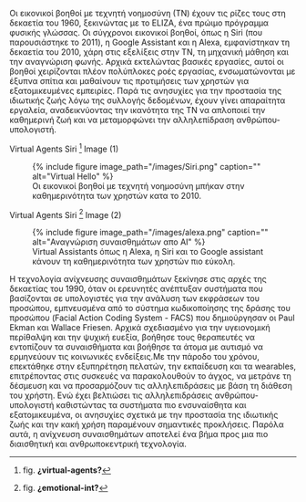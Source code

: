Οι εικονικοί βοηθοί με τεχνητή νοημοσύνη (ΤΝ) έχουν τις ρίζες τους στη δεκαετία του 1960, ξεκινώντας με το ELIZA, ένα πρώιμο πρόγραμμα φυσικής γλώσσας.
Οι σύγχρονοι εικονικοί βοηθοί, όπως η Siri (που παρουσιάστηκε το 2011), η Google Assistant και η Alexa, εμφανίστηκαν τη δεκαετία του 2010, χάρη στις εξελίξεις στην ΤΝ, τη μηχανική μάθηση και την αναγνώριση φωνής.
Αρχικά εκτελώντας βασικές εργασίες, αυτοί οι βοηθοί χειρίζονται πλέον πολύπλοκες ροές εργασίας, ενσωματώνονται με έξυπνα σπίτια και μαθαίνουν τις προτιμήσεις των χρηστών για εξατομικευμένες εμπειρίες.
Παρά τις ανησυχίες για την προστασία της ιδιωτικής ζωής λόγω της συλλογής δεδομένων, έχουν γίνει απαραίτητα εργαλεία, αναδεικνύοντας την ικανότητα της ΤΝ να απλοποιεί την καθημερινή ζωή και να μεταμορφώνει την αλληλεπίδραση ανθρώπου-υπολογιστή. 


Virtual Agents Siri [^1] Image (1)

<figure id="fig:virtual-agents">
{% include figure image_path="/images/Siri.png" caption=""
alt="Virtual Hello" %}
<figcaption>
Οι εικονικοί βοηθοί με τεχνητή νοημοσύνη μπήκαν στην καθημερινότητα των χρηστών κατα το 2010.
</figcaption>
</figure>

Virtual Agents Siri [^2] Image (2)

<figure id="fig:emotional-int">
{% include figure image_path="/images/alexa.png" caption=""
alt="Αναγνώριση συναισθημάτων απο AI" %}
<figcaption>
Virtual Assistants όπως η Alexa, η Siri και το Google assistant κάνουν τη καθημερινότητα των χρηστών πιο εύκολη.
</figcaption>
</figure>

Η τεχνολογία ανίχνευσης συναισθημάτων ξεκίνησε στις αρχές της δεκαετίας του 1990, όταν οι ερευνητές ανέπτυξαν συστήματα που βασίζονται σε υπολογιστές για την ανάλυση των εκφράσεων του προσώπου, εμπνευσμένα από το σύστημα κωδικοποίησης της δράσης του προσώπου (Facial Action Coding System - FACS) που δημιούργησαν οι Paul Ekman και Wallace Friesen. Αρχικά σχεδιασμένο για την υγειονομική περίθαλψη και την ψυχική ευεξία, βοήθησε τους θεραπευτές να εντοπίζουν τα συναισθήματα και βοήθησε τα άτομα με αυτισμό να ερμηνεύουν τις κοινωνικές ενδείξεις.Με την πάροδο του χρόνου, επεκτάθηκε στην εξυπηρέτηση πελατών, την εκπαίδευση και τα wearables, επιτρέποντας στις συσκευές να παρακολουθούν το άγχος, να μετράνε τη δέσμευση και να προσαρμόζουν τις αλληλεπιδράσεις με βάση τη διάθεση του χρήστη. Ενώ έχει βελτιώσει τις αλληλεπιδράσεις ανθρώπου-υπολογιστή καθιστώντας τα συστήματα πιο ενσυναίσθητα και εξατομικευμένα, οι ανησυχίες σχετικά με την προστασία της ιδιωτικής ζωής και την κακή χρήση παραμένουν σημαντικές προκλήσεις. Παρόλα αυτά, η ανίχνευση συναισθημάτων αποτελεί ένα βήμα προς μια πιο διαισθητική και ανθρωποκεντρική τεχνολογία. 

[^1]: fig. **¿virtual-agents?**

[^2]: fig. **¿emotional-int?**

